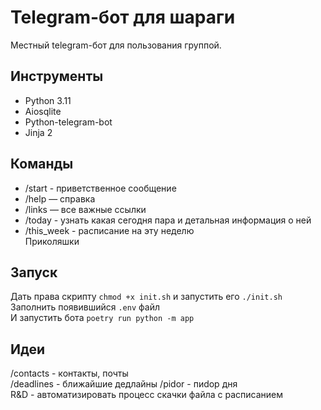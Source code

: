 # Telegram-бот для шараги
Местный telegram-бот для пользования группой.

## Инструменты
- Python 3.11
- Aiosqlite
- Python-telegram-bot
- Jinja 2

## Команды
- /start - приветственное сообщение
- /help — справка
- /links — все важные ссылки
- /today - узнать какая сегодня пара и детальная информация о ней
- /this_week - расписание на эту неделю <br>
Приколяшки

## Запуск
Дать права скрипту `chmod +x init.sh` и запустить его `./init.sh` <br>
Заполнить появившийся `.env` файл <br>
И запустить бота `poetry run python -m app` <br>

## Идеи
/contacts - контакты, почты <br>
/deadlines - ближайшие дедлайны
/pidor - пиdор дня <br>
R&D - автоматизировать процесс скачки файла с расписанием <br>
